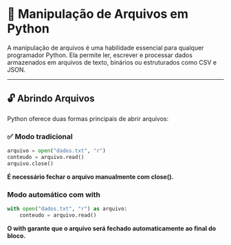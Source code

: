 # 📁 Manipulação de Arquivos em Python

A manipulação de arquivos é uma habilidade essencial para qualquer programador Python. Ela permite ler, escrever e processar dados armazenados em arquivos de texto, binários ou estruturados como CSV e JSON.

---

## 🔓 Abrindo Arquivos

Python oferece duas formas principais de abrir arquivos:

### ✅ Modo tradicional
```python
arquivo = open("dados.txt", "r")
conteudo = arquivo.read()
arquivo.close()
```

**É necessário fechar o arquivo manualmente com close().**

### Modo automático com with
```python
with open("dados.txt", "r") as arquivo:
    conteudo = arquivo.read()
```

**O with garante que o arquivo será fechado automaticamente ao final do bloco.**
